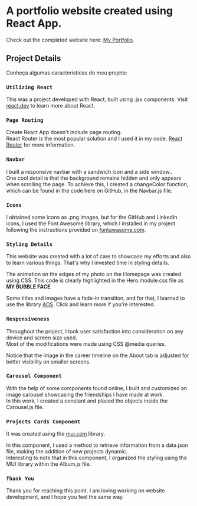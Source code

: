 # A portfolio website created using React App.

Check out the completed website here: [My Portfolio](https://brunowebdesigner.github.io/portfolio_website/).

## Project Details

Conheça algumas características do meu projeto:

### `Utilizing React`

This was a project developed with React, built using .jsx components. Visit [react.dev](https://react.dev/) to learn more about React.

### `Page Routing`

Create React App doesn't include page routing.\
React Router is the most popular solution and I used it in my code. [React Router](https://www.w3schools.com/react/react_router.asp) for more information.

### `Navbar`

I built a responsive navbar with a sandwich icon and a side window..\
One cool detail is that the background remains hidden and only appears when scrolling the page. To achieve this, I created a changeColor function, which can be found in the code here on GitHub, in the Navbar.js file.

### `Icons`

I obtained some icons as .png images, but for the GitHub and LinkedIn icons, I used the Font Awesome library, which I installed in my project following the instructions provided on  [fontawasome.com](https://fontawesome.com/docs/web/use-with/react/).

### `Styling Details`

This website was created with a lot of care to showcase my efforts and also to learn various things. That's why I invested time in styling details.

The animation on the edges of my photo on the Homepage was created using CSS. This code is clearly highlighted in the Hero.module.css file as **MY BUBBLE FACE**.

Some titles and images have a fade-in transition, and for that, I learned to use the library [AOS](https://michalsnik.github.io/aos/). Click and learn more if you're interested.

### `Responsiveness`

Throughout the project, I took user satisfaction into consideration on any device and screen size used.\
Most of the modifications were made using CSS @media queries.

Notice that the image in the career timeline on the About tab is adjusted for better visibility on smaller screens.

### `Carousel Component`

With the help of some components found online, I built and customized an image carousel showcasing the friendships I have made at work.\
In this work, I created a constant and placed the objects inside the Carousel.js file.

### `Projects Cards Component`

It was created using the [mui.com](https://mui.com/) library.

In this component, I used a method to retrieve information from a data.json file, making the addition of new projects dynamic.\
Interesting to note that in this component, I organized the styling using the MUI library within the Album.js file.

### `Thank You`

Thank you for reaching this point. I am loving working on website development, and I hope you feel the same way.
